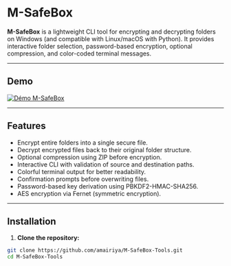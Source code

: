 # M-SafeBox

**M-SafeBox** is a lightweight CLI tool for encrypting and decrypting folders on Windows (and compatible with Linux/macOS with Python). It provides interactive folder selection, password-based encryption, optional compression, and color-coded terminal messages.

---

## Demo

[![Démo M-SafeBox](https://img.youtube.com/vi/la5XCbIoYKk/0.jpg)](https://youtu.be/la5XCbIoYKrk)

---


## Features

- Encrypt entire folders into a single secure file.
- Decrypt encrypted files back to their original folder structure.
- Optional compression using ZIP before encryption.
- Interactive CLI with validation of source and destination paths.
- Colorful terminal output for better readability.
- Confirmation prompts before overwriting files.
- Password-based key derivation using PBKDF2-HMAC-SHA256.
- AES encryption via Fernet (symmetric encryption).

---



## Installation

1. **Clone the repository:**

```bash
git clone https://github.com/amairiya/M-SafeBox-Tools.git
cd M-SafeBox-Tools
```


